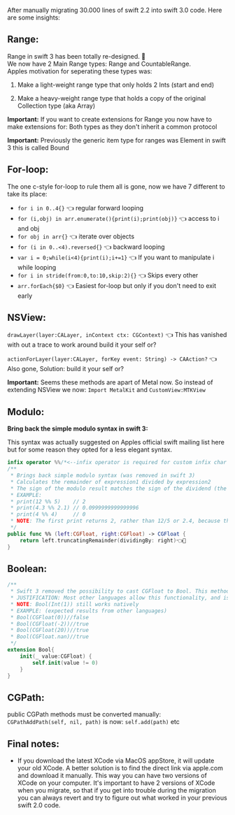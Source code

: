 After manually migrating 30.000 lines of swift 2.2 into swift 3.0 code. <!--more--> Here are some insights:


## Range:
Range in swift 3 has been totally re-designed. 🙈  
We now have 2 Main Range types: Range and CountableRange.  
Apples motivation for seperating these types was:  

1. Make a light-weight range type that only holds 2 Ints (start and end)  

2. Make a heavy-weight range type that holds a copy of the original Collection type (aka Array)  
  
**Important:** If you want to create extensions for Range you now have to make extensions for: Both types as they don't inherit a common protocol  

**Important:** Previously the generic item type for ranges was Element in swift 3 this is called Bound

## For-loop:

The one c-style for-loop to rule them all is gone, now we have 7 different to take its place: 

- ``for i in 0..4{}`` 👈 regular forward looping
- ``for (i,obj) in arr.enumerate(){print(i);print(obj)}`` 👈 access to i and obj
- ``for obj in arr{}`` 👈 iterate over objects
- ``for (i in 0..<4).reversed{}`` 👈 backward looping
- ``var i = 0;while(i<4){print(i);i+=1}`` 👈 If you want to manipulate i while looping
- ``for i in stride(from:0,to:10,skip:2){}`` 👈 Skips every other
- ``arr.forEach{$0}`` 👈 Easiest for-loop but only if you don't need to exit early

## NSView:

``drawLayer(layer:CALayer, inContext ctx: CGContext)`` 👈 This has vanished with out a trace to work around build it your self or? 
  
``actionForLayer(layer:CALayer, forKey event: String) -> CAAction?`` 👈 Also gone, Solution: build it your self or?

**Important:** Seems these methods are apart of Metal now. So instead of extending NSView we now: ``Import MetalKit`` and ``CustomView:MTKView`` 

## Modulo:

**Bring back the simple modulo syntax in swift 3:**

This syntax was actually suggested on Apples official swift mailing list here but for some reason they opted for a less elegant syntax.

```swift
infix operator %%/*<--infix operator is required for custom infix char combos*/
/**
 * Brings back simple modulo syntax (was removed in swift 3)
 * Calculates the remainder of expression1 divided by expression2
 * The sign of the modulo result matches the sign of the dividend (the first number). For example, -4 % 3 and -4 % -3 both evaluate to -1
 * EXAMPLE: 
 * print(12 %% 5)    // 2
 * print(4.3 %% 2.1) // 0.0999999999999996
 * print(4 %% 4)     // 0
 * NOTE: The first print returns 2, rather than 12/5 or 2.4, because the modulo (%) operator returns only the remainder. The second trace returns 0.0999999999999996 instead of the expected 0.1 because of the limitations of floating-point accuracy in binary computing.
 */
public func %% (left:CGFloat, right:CGFloat) -> CGFloat {
    return left.truncatingRemainder(dividingBy: right)👈🙈
}
```

## Boolean:

```swift
/**
 * Swift 3 removed the possibility to cast CGFloat to Bool. This method brings back this functionality.
 * JUSTIFICATION: Most other languages allow this functionality, and is familiar to the user the alternative is verbose code. Which makes code cognitively harder to read.
 * NOTE: Bool(Int(1)) still works natively
 * EXAMPLE: (expected results from other languages)
 * Bool(CGFloat(0))//false
 * Bool(CGFloat(-2))//true
 * Bool(CGFloat(20))//true
 * Bool(CGFloat.nan)//true
 */
extension Bool{
    init(_ value:CGFloat) {
        self.init(value != 0)
    }
}
```
  
## CGPath:

public CGPath methods must be converted manually:  
``CGPathAddPath(self, nil, path)`` is now: ``self.add(path)`` etc  
        

## Final notes:

- If you download the latest XCode via MacOS appStore, it will update your old XCode. A better solution is to find the direct link via apple.com and download it manually. This way you can have two versions of XCode on your computer. It's important to have 2 versions of XCode when you migrate, so that if you get into trouble during the migration you can always revert and try to figure out what worked in your previous swift 2.0 code. 